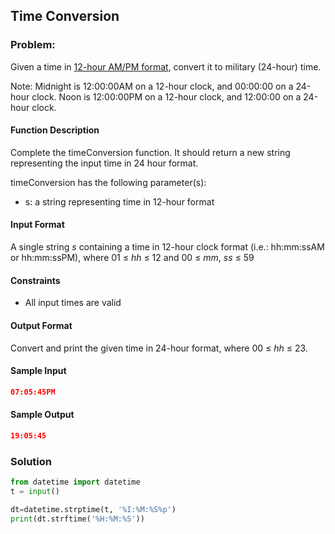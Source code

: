 ## Time Conversion

### Problem:
Given a time in [12-hour AM/PM format](https://en.wikipedia.org/wiki/12-hour_clock "12-hour clock"), 
convert it to military (24-hour) time.

Note: Midnight is 12:00:00AM on a 12-hour clock, and 00:00:00 on a 24-hour clock. 
Noon is 12:00:00PM on a 12-hour clock, and 12:00:00 on a 24-hour clock.
#### Function Description
Complete the timeConversion function. It should return a new string representing the input time in 24 hour format.

timeConversion has the following parameter(s):
  * s: a string representing time in 12-hour format
#### Input Format
A single string *s* containing a time in 12-hour clock format (i.e.: hh:mm:ssAM or hh:mm:ssPM), where 
01 ≤ *hh* ≤ 12 and 00 ≤ *mm*, *ss* ≤ 59
#### Constraints 
  * All input times are valid
#### Output Format
Convert and print the given time in 24-hour format, where 00 ≤ *hh* ≤ 23.
#### Sample Input
```json
07:05:45PM
```
#### Sample Output
```json
19:05:45
```
### Solution 
```py
from datetime import datetime
t = input()

dt=datetime.strptime(t, '%I:%M:%S%p')
print(dt.strftime('%H:%M:%S'))

```
